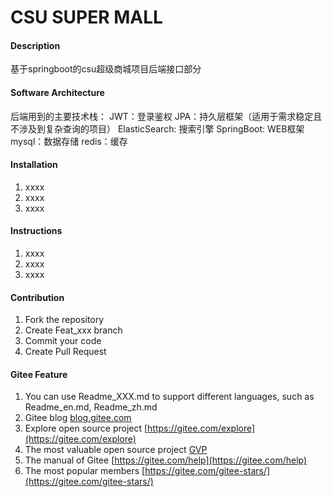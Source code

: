 # CSU SUPER MALL

#### Description
基于springboot的csu超级商城项目后端接口部分

#### Software Architecture
后端用到的主要技术栈：
JWT：登录鉴权
JPA：持久层框架（适用于需求稳定且不涉及到复杂查询的项目）
ElasticSearch: 搜索引擎
SpringBoot: WEB框架
mysql：数据存储
redis：缓存
#### Installation

1.  xxxx
2.  xxxx
3.  xxxx

#### Instructions

1.  xxxx
2.  xxxx
3.  xxxx

#### Contribution

1.  Fork the repository
2.  Create Feat_xxx branch
3.  Commit your code
4.  Create Pull Request


#### Gitee Feature

1.  You can use Readme\_XXX.md to support different languages, such as Readme\_en.md, Readme\_zh.md
2.  Gitee blog [blog.gitee.com](https://blog.gitee.com)
3.  Explore open source project [https://gitee.com/explore](https://gitee.com/explore)
4.  The most valuable open source project [GVP](https://gitee.com/gvp)
5.  The manual of Gitee [https://gitee.com/help](https://gitee.com/help)
6.  The most popular members  [https://gitee.com/gitee-stars/](https://gitee.com/gitee-stars/)
